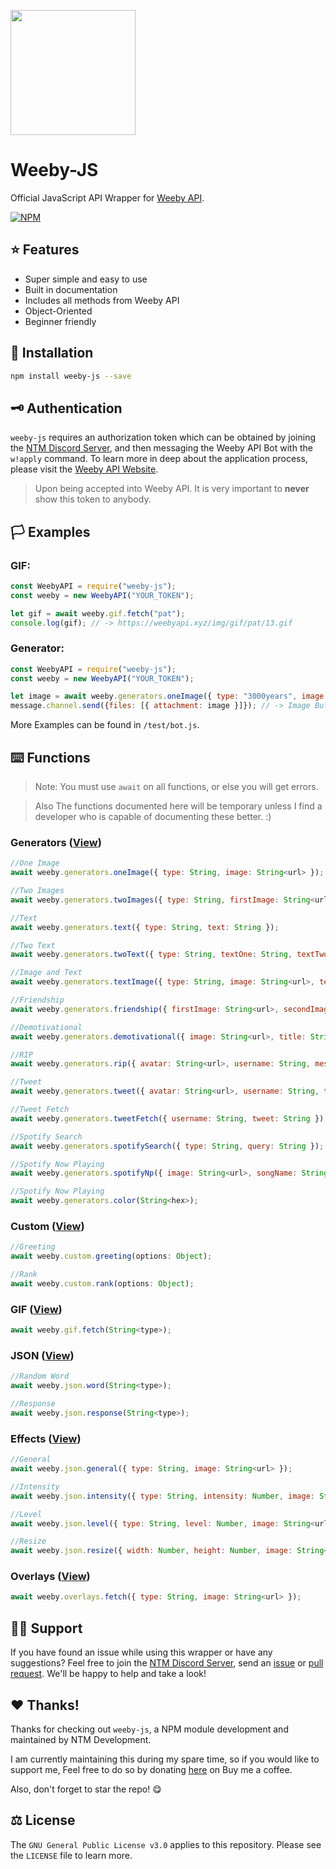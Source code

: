 <a href="https://weebyapi.xyz/"><img src="https://i.imgur.com/KLJ5ePZ.png" width="auto" height="200"></a>

# Weeby-JS
Official JavaScript API Wrapper for [Weeby API](https://weebyapi.xyz/).

[![NPM](https://nodei.co/npm/weeby-js.png)](https://nodei.co/npm/weeby-js/)

## ⭐️ Features
- Super simple and easy to use
- Built in documentation
- Includes all methods from Weeby API
- Object-Oriented
- Beginner friendly

## 💾 Installation
```bash
npm install weeby-js --save
```

## 🗝 Authentication
`weeby-js` requires an authorization token which can be obtained by joining the [NTM Discord Server](https://weebyapi.xyz/discord), and then messaging the Weeby API Bot with the `w!apply` command. To learn more in deep about the application process, please visit the [Weeby API Website](https://weebyapi.xyz/). 

> Upon being accepted into Weeby API. It is very important to **never** show this token to anybody.

## 🏳 Examples
### GIF:
```js
const WeebyAPI = require("weeby-js");
const weeby = new WeebyAPI("YOUR_TOKEN");

let gif = await weeby.gif.fetch("pat");
console.log(gif); // -> https://weebyapi.xyz/img/gif/pat/13.gif
```

### Generator:
```js
const WeebyAPI = require("weeby-js");
const weeby = new WeebyAPI("YOUR_TOKEN");

let image = await weeby.generators.oneImage({ type: "3000years", image: "https://i.imgur.com/ZgrxPgU.png" });
message.channel.send({files: [{ attachment: image }]}); // -> Image Buffer
```

More Examples can be found in `/test/bot.js`.

## ⌨️ Functions
> Note: You must use `await` on all functions, or else you will get errors. 

> Also The functions documented here will be temporary unless I find a developer who is capable of documenting these better. :)

### Generators ([View](https://weebyapi.xyz/api/docs#section1))
```js
//One Image
await weeby.generators.oneImage({ type: String, image: String<url> });

//Two Images
await weeby.generators.twoImages({ type: String, firstImage: String<url>, secondImage: String<url> });

//Text
await weeby.generators.text({ type: String, text: String });

//Two Text
await weeby.generators.twoText({ type: String, textOne: String, textTwo: String });

//Image and Text
await weeby.generators.textImage({ type: String, image: String<url>, text: String });

//Friendship
await weeby.generators.friendship({ firstImage: String<url>, secondImage: String<url>, firstText: String, secondText: String });

//Demotivational
await weeby.generators.demotivational({ image: String<url>, title: String, text: String });

//RIP
await weeby.generators.rip({ avatar: String<url>, username: String, message: String });

//Tweet
await weeby.generators.tweet({ avatar: String<url>, username: String, tweet: String });

//Tweet Fetch
await weeby.generators.tweetFetch({ username: String, tweet: String });

//Spotify Search
await weeby.generators.spotifySearch({ type: String, query: String });

//Spotify Now Playing
await weeby.generators.spotifyNp({ image: String<url>, songName: String, artist: String, userPicks: String });

//Spotify Now Playing
await weeby.generators.color(String<hex>);
```
### Custom ([View](https://weebyapi.xyz/api/docs#section2))
```js
//Greeting
await weeby.custom.greeting(options: Object);

//Rank
await weeby.custom.rank(options: Object);
```
### GIF ([View](https://weebyapi.xyz/api/docs#section3))
```js
await weeby.gif.fetch(String<type>);
```
### JSON ([View](https://weebyapi.xyz/api/docs#section4))
```js
//Random Word
await weeby.json.word(String<type>);

//Response
await weeby.json.response(String<type>);
```

### Effects ([View](https://weebyapi.xyz/api/docs#section5))
```js
//General
await weeby.json.general({ type: String, image: String<url> });

//Intensity
await weeby.json.intensity({ type: String, intensity: Number, image: String<url> });

//Level
await weeby.json.level({ type: String, level: Number, image: String<url> });

//Resize
await weeby.json.resize({ width: Number, height: Number, image: String<url> });
```

### Overlays ([View](https://weebyapi.xyz/api/docs#section6))
```js
await weeby.overlays.fetch({ type: String, image: String<url> });
```

## 👋🏻 Support
If you have found an issue while using this wrapper or have any suggestions? Feel free to join the [NTM Discord Server](https://weebyapi.xyz/discord), send an [issue](https://github.com/ntm-development/weeby-js/issues/new) or [pull request](https://github.com/ntm-development/weeby-js/pulls). We'll be happy to help and take a look! 

## ❤️ Thanks!
Thanks for checking out `weeby-js`, a NPM module development and maintained by NTM Development.

I am currently maintaining this during my spare time, so if you would like to support me, Feel free to do so by donating [here](https://buymeacoffee.com/ntmnathan) on Buy me a coffee.

Also, don't forget to star the repo! 😋

## ⚖️ License
The `GNU General Public License v3.0` applies to this repository. Please see the `LICENSE` file to learn more.